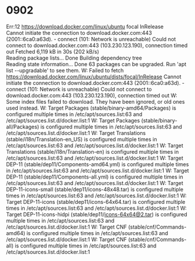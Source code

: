 # 0902
Err:12 https://download.docker.com/linux/ubuntu focal InRelease                                                   
  Cannot initiate the connection to download.docker.com:443 (2001::6ca0:a63d). - connect (101: Network is unreachable) Could not connect to download.docker.com:443 (103.230.123.190), connection timed out
Fetched 6,119 kB in 30s (202 kB/s)                      
Reading package lists... Done
Building dependency tree       
Reading state information... Done
63 packages can be upgraded. Run 'apt list --upgradable' to see them.
W: Failed to fetch https://download.docker.com/linux/ubuntu/dists/focal/InRelease  Cannot initiate the connection to download.docker.com:443 (2001::6ca0:a63d). - connect (101: Network is unreachable) Could not connect to download.docker.com:443 (103.230.123.190), connection timed out
W: Some index files failed to download. They have been ignored, or old ones used instead.
W: Target Packages (stable/binary-amd64/Packages) is configured multiple times in /etc/apt/sources.list:63 and /etc/apt/sources.list.d/docker.list:1
W: Target Packages (stable/binary-all/Packages) is configured multiple times in /etc/apt/sources.list:63 and /etc/apt/sources.list.d/docker.list:1
W: Target Translations (stable/i18n/Translation-en_US) is configured multiple times in /etc/apt/sources.list:63 and /etc/apt/sources.list.d/docker.list:1
W: Target Translations (stable/i18n/Translation-en) is configured multiple times in /etc/apt/sources.list:63 and /etc/apt/sources.list.d/docker.list:1
W: Target DEP-11 (stable/dep11/Components-amd64.yml) is configured multiple times in /etc/apt/sources.list:63 and /etc/apt/sources.list.d/docker.list:1
W: Target DEP-11 (stable/dep11/Components-all.yml) is configured multiple times in /etc/apt/sources.list:63 and /etc/apt/sources.list.d/docker.list:1
W: Target DEP-11-icons-small (stable/dep11/icons-48x48.tar) is configured multiple times in /etc/apt/sources.list:63 and /etc/apt/sources.list.d/docker.list:1
W: Target DEP-11-icons (stable/dep11/icons-64x64.tar) is configured multiple times in /etc/apt/sources.list:63 and /etc/apt/sources.list.d/docker.list:1
W: Target DEP-11-icons-hidpi (stable/dep11/icons-64x64@2.tar) is configured multiple times in /etc/apt/sources.list:63 and /etc/apt/sources.list.d/docker.list:1
W: Target CNF (stable/cnf/Commands-amd64) is configured multiple times in /etc/apt/sources.list:63 and /etc/apt/sources.list.d/docker.list:1
W: Target CNF (stable/cnf/Commands-all) is configured multiple times in /etc/apt/sources.list:63 and /etc/apt/sources.list.d/docker.list:1
